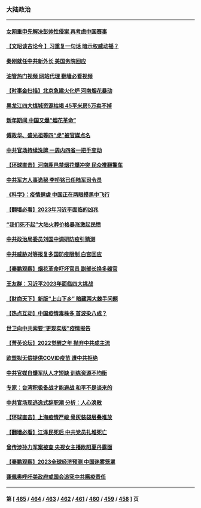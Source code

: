 ### 大陆政治
---
#### [女网重申先解决彭帅性侵案 再考虑中国赛事](../../pages/ncid277/n13899515.md?01050445) 
#### [【文昭谈古论今 】习重复一句话 暗示权威动摇？](../../pages/ncid277/n13899481.md?01050445) 
#### [秦刚就任中共新外长 美国务院回应](../../pages/ncid277/n13899450.md?01050445) 
#### [油管热门视频 网站代理 翻墙必看视频](http://138.2.39.72:81/youtube.html?epic-marker?01050445)
#### [【时事金扫描】北京急建火化炉 河南烟花暴动](../../pages/ncid277/n13899473.md?01050445) 
#### [黑龙江四大煤城资源枯竭 45平米房5万卖不掉](../../pages/ncid277/n13899303.md?01050445) 
#### [新年期间 中国又爆“烟花革命”](../../pages/ncid277/n13899249.md?01050445) 
#### [傅政华、盛光祖等四“虎”被官媒点名](../../pages/ncid277/n13899252.md?01050445) 
#### [中共官场持续洗牌 一周内四省一把手变动](../../pages/ncid277/n13899228.md?01050445) 
#### [【环球直击】河南鹿邑禁烟花爆冲突 民众推翻警车](../../pages/ncid277/n13898749.md?01050445) 
#### [中共军方人事诡秘 李桥铭已任陆军司令员](../../pages/ncid277/n13899004.md?01050445) 
#### [《科学》：疫情肆虐 中国正在两眼摸黑中飞行](../../pages/ncid277/n13898984.md?01050445) 
#### [【翻墙必看】2023年习近平面临的凶兆](../../pages/ncid277/n13898883.md?01050445) 
#### [“我们死不起”大陆火葬价格暴涨激起民愤](../../pages/ncid277/n13898838.md?01050445) 
#### [中共政治局委员刘国中调研防疫引猜测](../../pages/ncid277/n13898870.md?01050445) 
#### [中共威胁对等报复多国防疫限制 白宫回应](../../pages/ncid277/n13898778.md?01050445) 
#### [【秦鹏观察】烟花革命吓坏官员 副部长换多器官](../../pages/ncid277/n13898802.md?01050445) 
#### [王友群：习近平2023年面临四大挑战](../../pages/ncid277/n13898823.md?01050445) 
#### [【财商天下】新版“上山下乡” 暗藏两大棘手问题](../../pages/ncid277/n13898807.md?01050445) 
#### [【热点互动】中国疫情毒株多 首波染八成？](../../pages/ncid277/n13898746.md?01050445) 
#### [世卫向中共索要“更现实版”疫情报告](../../pages/ncid277/n13898742.md?01050445) 
#### [【菁英论坛】2022觉醒之年 抛弃中共成主流](../../pages/ncid277/n13898734.md?01050445) 
#### [欧盟拟无偿提供COVID疫苗 遭中共拒绝](../../pages/ncid277/n13898686.md?01050445) 
#### [中共官媒自爆军队人才短缺 训练资源不均衡](../../pages/ncid277/n13897827.md?01050445) 
#### [专家：台湾积极备战才能避战 和平不是谈来的](../../pages/ncid277/n13898071.md?01050445) 
#### [中共官场现逃逸式辞职潮 分析：人心涣散](../../pages/ncid277/n13898615.md?01050445) 
#### [【环球直击】上海疫情严峻 骨灰装袋层叠堆放](../../pages/ncid277/n13898129.md?01050445) 
#### [【翻墙必看】江泽民死后 中共党员扎堆死亡](../../pages/ncid277/n13898195.md?01050445) 
#### [曾传涉孙力军案被查 央视女主播欧阳夏丹露面](../../pages/ncid277/n13898205.md?01050445) 
#### [【秦鹏观察】2023全球经济预测 中国迷雾笼罩](../../pages/ncid277/n13898147.md?01050445) 
#### [蓬佩奥呼吁美政府或国会追究中共瞒疫责任](../../pages/ncid277/n13898149.md?01050445) 

---
#### 第 [ [465](./465.md?01050445) / [464](./464.md?01050445) / [463](./463.md?01050445) / [462](./462.md?01050445) / [461](./461.md?01050445) / [460](./460.md?01050445) / [459](./459.md?01050445) / [458](./458.md?01050445) ] 页
